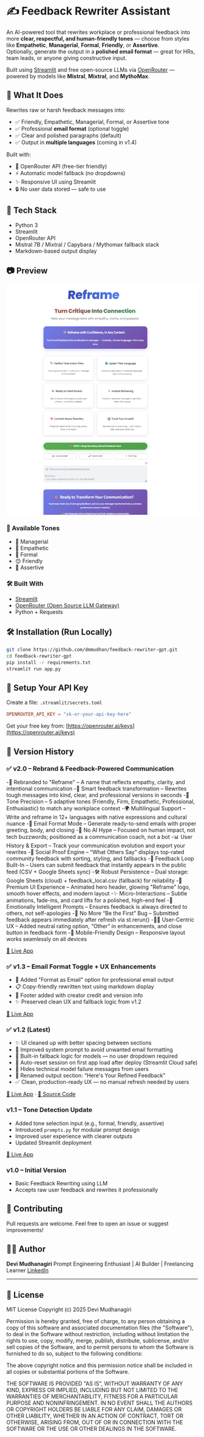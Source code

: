 # ✍️ Feedback Rewriter Assistant

An AI-powered tool that rewrites workplace or professional feedback into more **clear, respectful, and human-friendly tones** — choose from styles like **Empathetic**, **Managerial**, **Formal**, **Friendly**, or **Assertive**.  
Optionally, generate the output in a **polished email format** — great for HRs, team leads, or anyone giving constructive input.

Built using [Streamlit](https://streamlit.io/) and free open-source LLMs via [OpenRouter](https://openrouter.ai) — powered by models like **Mistral**, **Mixtral**, and **MythoMax**.


## 🧠 What It Does

Rewrites raw or harsh feedback messages into:

- ✅ Friendly, Empathetic, Managerial, Formal, or Assertive tone
- ✅ Professional **email format** (optional toggle)
- ✅ Clear and polished paragraphs (default)
- ✅ Output in **multiple languages** (coming in v1.4)

Built with:
- 🧠 OpenRouter API (free-tier friendly)
- ⚡ Automatic model fallback (no dropdowns)
- ✨ Responsive UI using Streamlit
- 🔒 No user data stored — safe to use


## 📆 Tech Stack

- Python 3
- Streamlit
- OpenRouter API
- Mistral 7B / Mixtral / Capybara / Mythomax fallback stack
- Markdown-based output display

## 📷 Preview

![Demo of Feedback Rewriter Assistant](Screenshot.png)

### 🎨 Available Tones

- 🧭 Managerial  
- 💖 Empathetic  
- 🧾 Formal  
- 😊 Friendly  
- 💼 Assertive

### 🛠️ Built With

- [Streamlit](https://streamlit.io/)
- [OpenRouter (Open Source LLM Gateway)](https://openrouter.ai/)
- Python + Requests


## 🛠️ Installation (Run Locally)

```bash
git clone https://github.com/dmmudhan/feedback-rewriter-gpt.git
cd feedback-rewriter-gpt
pip install -r requirements.txt
streamlit run app.py
```

## 🔐 Setup Your API Key

Create a file: `.streamlit/secrets.toml`

```toml
OPENROUTER_API_KEY = "sk-or-your-api-key-here"
```

Get your free key from: [https://openrouter.ai/keys](https://openrouter.ai/keys)


## 🧾 Version History

### ✅ v2.0 – Rebrand & Feedback-Powered Communication

-🔄 Rebranded to "Reframe" – A name that reflects empathy, clarity, and intentional communication
-💬 Smart feedback transformation – Rewrites tough messages into kind, clear, and professional versions in seconds
-🎯 Tone Precision – 5 adaptive tones (Friendly, Firm, Empathetic, Professional, Enthusiastic) to match any workplace context
-🌍 Multilingual Support – Write and reframe in 12+ languages with native expressions and cultural nuance
-📧 Email Format Mode – Generate ready-to-send emails with proper greeting, body, and closing
-🧠 No AI Hype – Focused on human impact, not tech buzzwords; positioned as a communication coach, not a bot
-📊 User History & Export – Track your communication evolution and export your rewrites
-🌟 Social Proof Engine – “What Others Say” displays top-rated community feedback with sorting, styling, and fallbacks
-🔁 Feedback Loop Built-In – Users can submit feedback that instantly appears in the public feed (CSV + Google Sheets sync)
-🛠️ Robust Persistence – Dual storage: Google Sheets (cloud) + feedback_local.csv (fallback) for reliability
-🎨 Premium UI Experience – Animated hero header, glowing "Reframe" logo, smooth hover effects, and modern layout
-✨ Micro-Interactions – Subtle animations, fade-ins, and card lifts for a polished, high-end feel
-🧩 Emotionally Intelligent Prompts – Ensures feedback is always directed to others, not self-apologies
-🚫 No More “Be the First” Bug – Submitted feedback appears immediately after refresh via st.rerun()
-🧑‍💼 User-Centric UX – Added neutral rating option, “Other” in enhancements, and close button in feedback form
-📱 Mobile-Friendly Design – Responsive layout works seamlessly on all devices

[🔗 Live App](https://feedback-rewriter-gpt-atrt5b3gbjdgr5ly3mqjtn.streamlit.app/)

### ✅ v1.3 – Email Format Toggle + UX Enhancements

- 📧 Added "Format as Email" option for professional email output
- 📋 Copy-friendly rewritten text using markdown display
- 🦶 Footer added with creator credit and version info
- ✨ Preserved clean UX and fallback logic from v1.2

[🔗 Live App](https://feedback-rewriter-gpt-ciwy4jjbnswedu3wgppmss.streamlit.app/)


### ✅ v1.2 (Latest)
- ✨ UI cleaned up with better spacing between sections
- 🧠 Improved system prompt to avoid unwanted email formatting
- 🔄 Built-in fallback logic for models — no user dropdown required
- 🎯 Auto-reset session on first app load after deploy (Streamlit Cloud safe)
- 🚫 Hides technical model failure messages from users
- 💬 Renamed output section: “Here's Your Refined Feedback”
- ✅ Clean, production-ready UX — no manual refresh needed by users

[🔗 Live App](https://feedback-rewriter-gpt-2epkjjin5zogy4mbdwhded.streamlit.app/) · [📂 Source Code](https://github.com/dmmudhan/feedback-rewriter-gpt)

### v1.1 – Tone Detection Update
- Added tone selection input (e.g., formal, friendly, assertive)
- Introduced `prompts.py` for modular prompt design
- Improved user experience with clearer outputs
- Updated Streamlit deployment

[🔗 Live App](https://feedback-rewriter-gpt-caht6hciagxykx52hz6xnh.streamlit.app/)

### v1.0 – Initial Version
- Basic Feedback Rewriting using LLM
- Accepts raw user feedback and rewrites it professionally


## 🤝 Contributing

Pull requests are welcome. Feel free to open an issue or suggest improvements!


## 🧑‍💼 Author

**Devi Mudhanagiri**
Prompt Engineering Enthusiast | AI Builder | Freelancing Learner
[LinkedIn](https://www.linkedin.com/in/devimuthyam/)

---

## 📝 License

MIT License
Copyright (c) 2025 Devi Mudhanagiri

Permission is hereby granted, free of charge, to any person obtaining a copy
of this software and associated documentation files (the "Software"), to deal
in the Software without restriction, including without limitation the rights
to use, copy, modify, merge, publish, distribute, sublicense, and/or sell
copies of the Software, and to permit persons to whom the Software is
furnished to do so, subject to the following conditions:

The above copyright notice and this permission notice shall be included in
all copies or substantial portions of the Software.

THE SOFTWARE IS PROVIDED "AS IS", WITHOUT WARRANTY OF ANY KIND, EXPRESS OR
IMPLIED, INCLUDING BUT NOT LIMITED TO THE WARRANTIES OF MERCHANTABILITY,
FITNESS FOR A PARTICULAR PURPOSE AND NONINFRINGEMENT. IN NO EVENT SHALL THE
AUTHORS OR COPYRIGHT HOLDERS BE LIABLE FOR ANY CLAIM, DAMAGES OR OTHER
LIABILITY, WHETHER IN AN ACTION OF CONTRACT, TORT OR OTHERWISE, ARISING FROM,
OUT OF OR IN CONNECTION WITH THE SOFTWARE OR THE USE OR OTHER DEALINGS IN
THE SOFTWARE.
